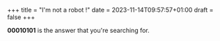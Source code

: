 +++
title = "I'm not a robot !"
date = 2023-11-14T09:57:57+01:00
draft = false
+++

**00010101** is the answer that you're searching for.
